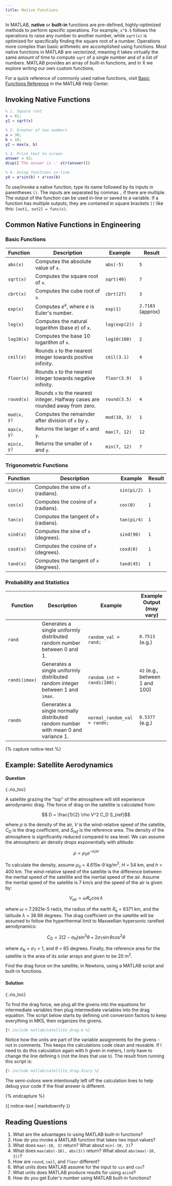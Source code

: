 ```yaml
---
title: Native Functions
---
```


In MATLAB, **native** or **built-in** functions are pre-defined, highly-optimized methods to perform specific operations.
For example, `x^0.5` follows the operations to raise any number to another number, while `sqrt(x)` is optimized for specifically finding the square root of a number.
Operations more complex than basic arithmetic are accomplished using functions.
Most native functions in MATLAB are *vectorized*, meaning it takes virtually the same amount of time to compute `sqrt` of a single number and of a list of numbers.
MATLAB provides an array of built-in functions, and in X we explore writing our own custom functions.

For a quick reference of commonly used native functions, visit [Basic Functions Reference](https://www.mathworks.com/content/dam/mathworks/fact-sheet/matlab-basic-functions-reference.pdf) in the MATLAB Help Center.

## Invoking Native Functions

```matlab
% 1. Square root
x = 81;
y1 = sqrt(x)

% 2. Greater of two numbers
a = 30;
b = 10;
y2 = max(a, b)

% 3. Print text to screen
answer = 42;
disp(['The answer is :' str(answer)])

% 4. Using functions in-line
y4 = a*sin(b) + a*cos(b)
```

To use/invoke a native function, type its name followed by its inputs in parentheses `()`.
The inputs are separated by commas `,` if there are multiple.
The output of the function can be used in-line or saved to a variable.
If a function has multiple outputs, they are contained in square brackets `[]` like this:
`[out1, out2] = func(x)`.

## Common Native Functions in Engineering

### Basic Functions

| Function | Description | Example | Result |
|---|---|---|---|
| `abs(x)` | Computes the absolute value of `x`. | `abs(-5)` | `5` |
| `sqrt(x)` | Computes the square root of `x`. | `sqrt(49)` | `7` |
| `cbrt(x)` | Computes the cube root of `x`. | `cbrt(27)` | `3` |
| `exp(x)` | Computes $e^x$, where $e$ is Euler's number. | `exp(1)` | `2.7183` (approx) |
| `log(x)` | Computes the natural logarithm (base $e$) of `x`. | `log(exp(2))` | `2` |
| `log10(x)` | Computes the base 10 logarithm of `x`. | `log10(100)` | `2` |
| `ceil(x)` | Rounds `x` to the nearest integer towards positive infinity. | `ceil(3.1)` | `4` |
| `floor(x)` | Rounds `x` to the nearest integer towards negative infinity. | `floor(3.9)` | `3` |
| `round(x)` | Rounds `x` to the nearest integer. Halfway cases are rounded away from zero. | `round(3.5)` | `4` |
| `mod(x, y)` | Computes the remainder after division of `x` by `y`. | `mod(10, 3)` | `1` |
| `max(x, y)` | Returns the larger of `x` and `y`. | `max(7, 12)` | `12` |
| `min(x, y)` | Returns the smaller of `x` and `y`. | `min(7, 12)` | `7` |

### Trigonometric Functions

| Function | Description | Example | Result |
|---|---|---|---|
| `sin(x)` | Computes the sine of `x` (radians). | `sin(pi/2)` | `1` |
| `cos(x)` | Computes the cosine of `x` (radians). | `cos(0)` | `1` |
| `tan(x)` | Computes the tangent of `x` (radians). | `tan(pi/4)` | `1` |
| `sind(x)` | Computes the sine of `x` (degrees). | `sind(90)` | `1` |
| `cosd(x)` | Computes the cosine of `x` (degrees). | `cosd(0)` | `1` |
| `tand(x)` | Computes the tangent of `x` (degrees). | `tand(45)` | `1` |

### Probability and Statistics

| Function | Description | Example | Example Output (may vary) |
|---|---|---|---|
| `rand` | Generates a single uniformly distributed random number between 0 and 1. | `random_val = rand;` | `0.7513` (e.g.) |
| `randi(imax)` | Generates a single uniformly distributed random integer between 1 and `imax`. | `random_int = randi(100);` | `42` (e.g., between 1 and 100) |
| `randn` | Generates a single normally distributed random number with mean 0 and variance 1. | `normal_random_val = randn;` | `0.5377` (e.g.) |




{% capture notice-text %}
## Example: Satellite Aerodynamics
#### Question
{:.no_toc}

A satellite grazing the "top" of the atmosphere will still experience aerodynamic drag.
The force of drag on the satellite is calculated from:

$$ D = \frac{1}{2} \rho V^2 C_D S_{ref}$$

where $\rho$ is the density of the air, $V$ is the wind-relative speed of the satellite,
$C_D$ is the drag coefficient, and $S_{ref}$ is the reference area.
The density of the atmosphere is significantly reduced compared to sea level.
We can assume the atmospheric air density drops exponentially with altitude:

$$\rho = \rho_0 e^{-h/H}$$

To calculate the density, assume $\rho_0$ = 4.615e-9 kg/m<sup>3</sup>, $H$ = 54 km, and $h$ = 400 km. The wind-relative speed of the satellite is the difference between the inertial speed of the satellite and the inertial speed of the air. Assume the inertial speed of the satellite is 7 km/s and the speed of the air is given by:

$$V_{air} = \omega R_e \cos{\lambda}$$

where $\omega$ = 7.2921e-5 rad/s, the radius of the earth $R_e$ = 6371 km, and the latitude $\lambda$ = 38.98 degrees. The drag coefficient on the satellite will be assumed to follow the hyperthermal limit to Maxwellian hypersonic rarefied aerodynamics:

$$C_D = 2 (2 - \sigma_N) \sin^3\theta + 2 \sigma_T \sin\theta \cos^2\theta$$

where $\sigma_N$ = $\sigma_T$ = 1, and $\theta$ = 65 degrees.
Finally, the reference area for the satellite is the area of its solar arrays and given to be 20 m<sup>2</sup>.

Find the drag force on the satellite, in Newtons, using a MATLAB script and built-in functions.

#### Solution
{:.no_toc}

To find the drag force, we plug all the givens into the equations for intermediate variables then plug intermediate variables into the drag equation.
The script below starts by defining unit conversion factors to keep everything in MKS, then organizes the givens.

```matlab
{% include matlab/satellite_drag.m %}
```

Notice how the units are part of the variable assignments for the givens - not in comments.
This keeps the calculations code clean and reusable.
If I need to do this calculation again with $h$ given in meters, I only have to change the line defining `h` (not the lines that use `h`).
The result from running this script is:

```matlab
{% include matlab/satellite_drag.diary %}
```

The semi-colons were intentionally left off the calculation lines to help debug your code if the final answer is different.

{% endcapture %}

<div class="notice--info">{{ notice-text | markdownify }}</div>

## Reading Questions

1. What are the advantages to using MATLAB built-in functions?
1. How do you invoke a MATLAB function that takes two input values?
1. What does `max(-10, 3)` return? What about `min(-10, 3)`?
1. What does `max(abs(-10), abs(3))` return? What about `abs(max(-10, 3))`?
1. How are `round`, `ceil`, and `floor` different?
1. What units does MATLAB assume for the input to `sin` and `cos`?
1. What units does MATLAB produce results for using `asind`?
1. How do you get Euler's number using MATLAB built-in functions?
